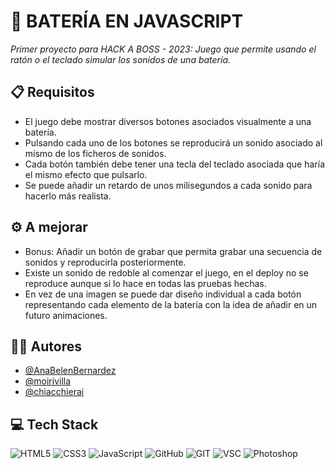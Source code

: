 # 🥁 BATERÍA EN JAVASCRIPT 
_Primer proyecto para HACK A BOSS - 2023: Juego que permite usando el ratón o el teclado simular los sonidos de una batería._

## 📋 Requisitos 
* El juego debe mostrar diversos botones asociados visualmente a una batería.
* Pulsando cada uno de los botones se reproducirá un sonido asociado al mismo de los ficheros de sonidos.
* Cada botón también debe tener una tecla del teclado asociada que haría el mismo efecto que pulsarlo.
* Se puede añadir un retardo de unos milisegundos a cada sonido para hacerlo más realista.

## ⚙️ A mejorar 
* Bonus: Añadir un botón de grabar que permita grabar una secuencia de sonidos y reproducirla posteriormente.
* Existe un sonido de redoble al comenzar el juego, en el deploy no se reproduce aunque si lo hace en todas las pruebas hechas.
* En vez de una imagen se puede dar diseño individual a cada botón representando cada elemento de la batería con la idea de añadir en un futuro animaciones.

##  👩‍💻 Autores
* [@AnaBelenBernardez](https://github.com/AnaBelenBernardez)
* [@moirivilla](https://github.com/moirivilla)
* [@chiacchierai](https://github.com/chiacchierai)

## 💻 Tech Stack
![HTML5](https://img.shields.io/badge/HTML5-E34F26?style=for-the-badge&logo=html5&logoColor=white)
![CSS3](https://img.shields.io/badge/CSS3-1572B6?style=for-the-badge&logo=css3&logoColor=white)
![JavaScript](https://img.shields.io/badge/JavaScript-323330?style=for-the-badge&logo=javascript&logoColor=F7DF1E)
![GitHub](https://img.shields.io/badge/GitHub-100000?style=for-the-badge&logo=github&logoColor=white)
![GIT](https://img.shields.io/badge/GIT-E44C30?style=for-the-badge&logo=git&logoColor=white)
![VSC](https://img.shields.io/badge/Visual_Studio_Code-0078D4?style=for-the-badge&logo=visual%20studio%20code&logoColor=white)
![Photoshop](https://aleen42.github.io/badges/src/photoshop.svg)
